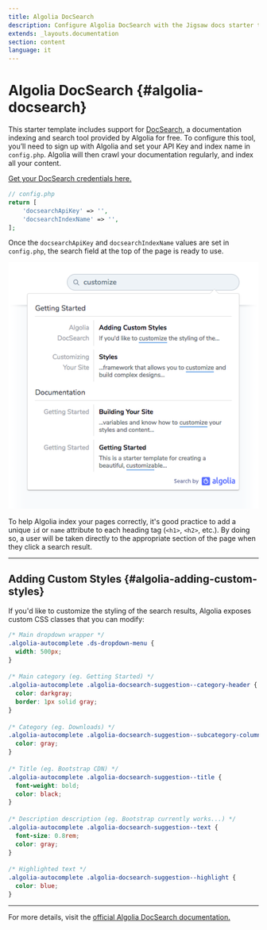 ```yaml
---
title: Algolia DocSearch
description: Configure Algolia DocSearch with the Jigsaw docs starter template
extends: _layouts.documentation
section: content
language: it
---
```


# Algolia DocSearch {#algolia-docsearch}

This starter template includes support for [DocSearch](https://community.algolia.com/docsearch/), a documentation indexing and search tool provided by Algolia for free. To configure this tool, you’ll need to sign up with Algolia and set your API Key and index name in `config.php`. Algolia will then crawl your documentation regularly, and index all your content.

[Get your DocSearch credentials here.](https://community.algolia.com/docsearch/#join-docsearch-program)

```php
// config.php
return [
    'docsearchApiKey' => '',
    'docsearchIndexName' => '',
];
```

Once the `docsearchApiKey` and `docsearchIndexName` values are set in `config.php`, the search field at the top of the page is ready to use.

<img class="block m-auto" src="/assets/img/docsearch.png" alt="Screenshot of search results" />

To help Algolia index your pages correctly, it's good practice to add a unique `id` or `name` attribute to each heading tag (`<h1>`, `<h2>`, etc.). By doing so, a user will be taken directly to the appropriate section of the page when they click a search result.

---

## Adding Custom Styles {#algolia-adding-custom-styles}

If you'd like to customize the styling of the search results, Algolia exposes custom CSS classes that you can modify:

```css
/* Main dropdown wrapper */
.algolia-autocomplete .ds-dropdown-menu {
  width: 500px;
}

/* Main category (eg. Getting Started) */
.algolia-autocomplete .algolia-docsearch-suggestion--category-header {
  color: darkgray;
  border: 1px solid gray;
}

/* Category (eg. Downloads) */
.algolia-autocomplete .algolia-docsearch-suggestion--subcategory-column {
  color: gray;
}

/* Title (eg. Bootstrap CDN) */
.algolia-autocomplete .algolia-docsearch-suggestion--title {
  font-weight: bold;
  color: black;
}

/* Description description (eg. Bootstrap currently works...) */
.algolia-autocomplete .algolia-docsearch-suggestion--text {
  font-size: 0.8rem;
  color: gray;
}

/* Highlighted text */
.algolia-autocomplete .algolia-docsearch-suggestion--highlight {
  color: blue;
}
```

---

For more details, visit the [official Algolia DocSearch documentation.](https://community.algolia.com/docsearch/what-is-docsearch.html)
